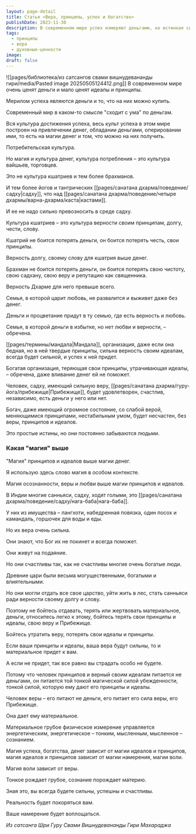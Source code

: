 ```yaml
---
layout: page-detail
title: Статья «Вера, принципы, успех и богатство»
publishDate: 2023-11-30
description: В современном мире успех измеряют деньгами, но истинная сила и счастье заключаются в верности принципам, идеалам и вере – это магия, превосходящая магию денег. Сильная вера, убеждённость и следование Дхарме приносят удовлетворение и счастье независимо от материального положения, а материальное всегда вторично по отношению к внутренним ценностям.
tags:
  - принципы
  - вера
  - духовные-ценности
image: 
draft: false
---
```

![[pages/библиотека/из сатсангов свами вишнудевананды гири/media/Pasted image 20250505124412.png]]
В современном мире очень ценят деньги и мало ценят идеалы и принципы.

 Мерилом успеха являются деньги и то, что на них можно купить.

 Современный мир в каком-то смысле "сходит с ума" по деньгам.

 Вся культура достижения успеха, весь культ успеха в этом мире построен на привлечении денег, обладании деньгами, оперировании ими, то есть на магии денег и том, что можно на них получить.

 Потребительская культура.

 Но магия и культура денег, культура потребления – это культура вайшьев, торговцев.

 Это не культура кшатриев и тем более брахманов.

 И тем более йогов и тантрических [[pages/санатана дхарма/поведение/садху|садху]], что над [[pages/санатана дхарма/поведение/четыре дхармы/варна-дхарма/каста|кастами]].

 И ее не надо сильно превозносить в среде садху.

 Культура кшатриев – это культура верности своим принципам, долгу, чести, слову.

 Кшатрий не боится потерять деньги, он боится потерять честь, свои принципы.

 Верность долгу, своему слову для кшатрия выше денег.

 Брахман не боится потерять деньги, он боится потерять свою чистоту, свою садхану, свою веру и репутацию как священника.

 Верность Дхарме для него превыше всего.

 Семья, в которой царит любовь, не развалится и выживет даже без денег.

 Деньги и процветание придут в ту семью, где есть верность и любовь.

 Семья, в которой деньги в избытке, но нет любви и верности, – обречена.

 [[pages/термины/мандала|Мандала]], организация, даже если она бедная, но в ней твердые принципы, сильна верность своим идеалам, всегда будет сильной, и успех к ней придет.

 Богатая организация, теряющая свои принципы, утрачивающая идеалы, – обречена, даже вливание денег ей не поможет.

 Человек, садху, имеющий сильную веру, [[pages/санатана дхарма/гуру-йога/прибежище|Прибежище]], будет удовлетворен, счастлив, независимо, есть деньги у него или нет.

 Богач, даже имеющий огромное состояние, со слабой верой, меняющимися принципами, нестабильным умом, будет несчастен, без веры, принципов и идеалов.

 Это простые истины, но они постоянно забываются людьми.

  
### **Какая "магия" выше**

 "Магия" принципов и идеалов выше магии денег.

 Я использую здесь слово магия в особом контексте.

 Магия осознанности, веры и любви выше магии принципов и идеалов.

 В Индии многие санньяси, садху, ходят голыми, это [[pages/санатана дхарма/поведение/садху/нага-баба|нага-баба]].

 У них из имущества – лангхоти, набедренная повязка, один посох и камандаль, горшочек для воды и еды.

 Но их вера очень сильна.

 Они знают, что Бог их не покинет и всегда поможет.

 Они живут на подаяние.

 Но они счастливы так, как не счастливы многие очень богатые люди.

  
 Древние цари были весьма могущественными, богатыми и влиятельными.

 Но они могли отдать все свое царство, уйти жить в лес, стать санньяси ради верности своему долгу и слову.

 Поэтому не бойтесь отдавать, терять или жертвовать материальное, деньги, относитесь легко к этому, бойтесь терять свои принципы и идеалы, свою веру и Прибежище.

 Бойтесь утратить веру, потерять свои идеалы и принципы.

 Если ваши принципы и идеалы, ваша вера будут сильны, то и материальное придет к вам.

 А если не придет, так все равно вы страдать особо не будете.

 Потому что человек принципов и верный своим идеалам питается не деньгами, он питается той тонкой магической силой убежденности, тонкой силой, которую ему дают его принципы и идеалы.

 Человек веры – его питают не деньги, его питает его сила веры, его Прибежище.

 Она дает ему материальное.

 Материальное грубое физическое измерение управляется энергетическим, энергетическое – тонким, мысленным, мысленное – сознанием.

 Магия успеха, богатства, денег зависит от магии идеалов и принципов, магия идеалов и принципов зависит от магии намерения, магии воли.

 Магия воли зависит от веры.

 Тонкое рождает грубое, сознание порождает материю.

 Зная это, вы всегда будете сильны, успешны и счастливы.

 Реальность будет покоряться вам.

 Ваше намерение будет воплощаться.

*Из сатсанга Шри Гуру Свами Вишнудевананды Гири Махараджа*